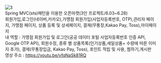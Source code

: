 ![3](https://github.com/user-attachments/assets/db1bd7b6-60eb-44f9-825e-99fc8d29a482)
<br>Spring MVC(sts)패턴을 이용한 오픈마캣(3인 프로젝트/6.03~6.28)
<br>회원가입,로그인(네이버,카카오),가맹점 회원가입(사업자등록번호, OTP),관리자 페이지, 가맹점 페이지, 상품 등록 및 상세페이지, 결제(무통장,Kakao Pay, Toss),마이페이지
<br>내 역할 : 가맹점 회원가입 및 로그인(공공 데이터 포털 사업자등록번호 인증 API, Google OTP API), 회원수정, 종류 별 상품목록(인기상품,세일상품+ 수량에 따른 이미지 추가), 결제(무통장입금, Kakao Pay, Toss), 포인트 적립 및 사용, 찜하기,게시판
<br>영상 주소 : https://youtu.be/yfqNaSk81RQ
